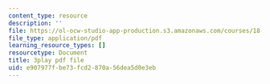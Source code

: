 ```yaml
---
content_type: resource
description: ''
file: https://ol-ocw-studio-app-production.s3.amazonaws.com/courses/18-03sc-differential-equations-fall-2011/e907977fbe73fcd2870a56dea5d0e3eb_te6Mplq3DCU.pdf
file_type: application/pdf
learning_resource_types: []
resourcetype: Document
title: 3play pdf file
uid: e907977f-be73-fcd2-870a-56dea5d0e3eb
---
```

